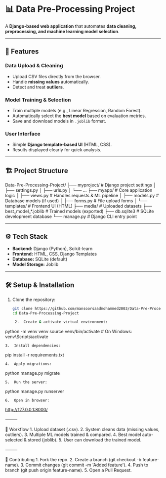 
# 📊 Data Pre-Processing Project

A **Django-based web application** that automates **data cleaning, preprocessing, and machine learning model selection**.  

---

## 🚀 Features

### Data Upload & Cleaning
- Upload CSV files directly from the browser.  
- Handle **missing values** automatically.  
- Detect and treat **outliers**.  

### Model Training & Selection
- Train multiple models (e.g., Linear Regression, Random Forest).  
- Automatically select the **best model** based on evaluation metrics.  
- Save and download models in `.joblib` format.  

### User Interface
- Simple **Django template-based UI** (HTML, CSS).  
- Results displayed clearly for quick analysis.  

---

## 🏗️ Project Structure

Data-Pre-Processing-Project/
├── myproject/                # Django project settings
│   ├── settings.py
│   ├── urls.py
│   └── …
├── myapp/                    # Core application logic
│   ├── views.py              # Handles requests & ML pipeline
│   ├── models.py             # Database models (if used)
│   ├── forms.py              # File upload forms
│   └── templates/            # Frontend UI (HTML)
├── media/                    # Uploaded datasets
├── best_model_*.joblib       # Trained models (exported)
├── db.sqlite3                # SQLite development database
└── manage.py                 # Django CLI entry point

---

## ⚙️ Tech Stack

- **Backend:** Django (Python), Scikit-learn  
- **Frontend:** HTML, CSS, Django Templates  
- **Database:** SQLite (default)  
- **Model Storage:** Joblib  

---

## 🛠️ Setup & Installation

1. Clone the repository:
   ```bash
   git clone https://github.com/mansoorsaadmohammed2003/Data-Pre-Processing-Project.git
   cd Data-Pre-Processing-Project

	2.	Create & activate virtual environment:

python -m venv venv
source venv/bin/activate   # On Windows: venv\Scripts\activate


	3.	Install dependencies:

pip install -r requirements.txt


	4.	Apply migrations:

python manage.py migrate


	5.	Run the server:

python manage.py runserver


	6.	Open in browser:

http://127.0.0.1:8000/



⸻

📂 Workflow
	1.	Upload dataset (.csv).
	2.	System cleans data (missing values, outliers).
	3.	Multiple ML models trained & compared.
	4.	Best model auto-selected & stored (joblib).
	5.	User can download the trained model.

⸻

🤝 Contributing
	1.	Fork the repo.
	2.	Create a branch (git checkout -b feature-name).
	3.	Commit changes (git commit -m 'Added feature').
	4.	Push to branch (git push origin feature-name).
	5.	Open a Pull Request.


